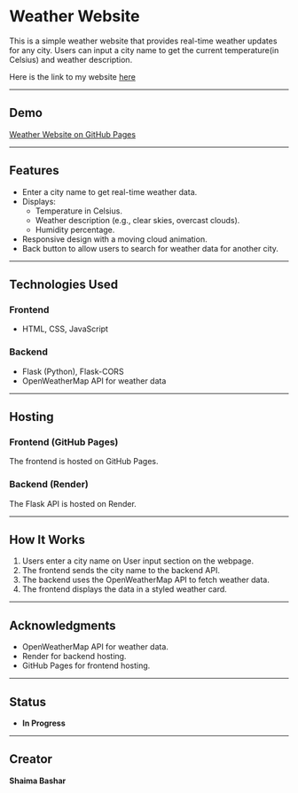  # Weather Website 

This is a simple weather website that provides real-time weather updates for any city. Users can input a city name to get the current temperature(in Celsius) and weather description.

Here is the link to my website [here](https://shaimabb.github.io/Weather-Website/)

---

##  Demo

[Weather Website on GitHub Pages](https://github.com/ShaimaBB/Weather-Website/blob/45acc6477514c3ed17a2935d9fd686ca390f2f6d/weathervid.mp4)


---

##  Features

- Enter a city name to get real-time weather data.
- Displays:
  - Temperature in Celsius.
  - Weather description (e.g., clear skies, overcast clouds).
  - Humidity percentage.
- Responsive design with a moving cloud animation.
- Back button to allow users to search for weather data for another city.

---

##  Technologies Used

### Frontend
- HTML, CSS, JavaScript

### Backend
- Flask (Python), Flask-CORS
- OpenWeatherMap API for weather data

---

##  Hosting

### Frontend (GitHub Pages)
The frontend is hosted on GitHub Pages.

### Backend (Render)
The Flask API is hosted on Render. 

---

##  How It Works

1. Users enter a city name on User input section on the webpage.
2. The frontend sends the city name to the backend API.
3. The backend uses the OpenWeatherMap API to fetch weather data.
4. The frontend displays the data in a styled weather card.


---

##  Acknowledgments

- OpenWeatherMap API for weather data.
- Render for backend hosting.
- GitHub Pages for frontend hosting.

---

##  Status
- **In Progress**


---

##  Creator

**Shaima Bashar**
